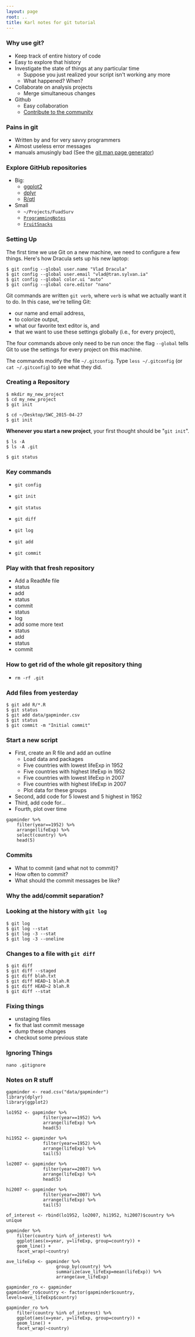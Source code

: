 ```yaml
---
layout: page
root: ..
title: Karl notes for git tutorial
---
```



### Why use git?

- Keep track of entire history of code
- Easy to explore that history
- Investigate the state of things at any particular time
  - Suppose you just realized your script isn't working any more
  - What happened? When?
- Collaborate on analysis projects
  - Merge simultaneous changes
- Github
  - Easy collaboration
  - [Contribute to the community](https://github.com/hadley/ggplot2/pull/1089)


### Pains in git

- Written by and for very savvy programmers
- Almost useless error messages
- manuals amusingly bad (See the [git man page generator](http://git-man-page-generator.lokaltog.net/))


### Explore GitHub repositories

- Big:
  - [ggplot2](github.com/hadley/ggplot2)
  - [dplyr](https://github.com/hadley/dplyr)
  - [R/qtl](https://github.com/kbroman/qtl)
- Small
  - `~/Projects/FuadSurv`
  - [`ProgrammingNotes`](https://github.com/kbroman/ProgrammingNotes)
  - [`FruitSnacks`](https://github.com/kbroman/FruitSnacks)



### Setting Up

The first time we use Git on a new machine,
we need to configure a few things.
Here's how Dracula sets up his new laptop:

~~~ {.bash}
$ git config --global user.name "Vlad Dracula"
$ git config --global user.email "vlad@tran.sylvan.ia"
$ git config --global color.ui "auto"
$ git config --global core.editor "nano"
~~~

Git commands are written `git verb`,
where `verb` is what we actually want it to do.
In this case,
we're telling Git:

*   our name and email address,
*   to colorize output,
*   what our favorite text editor is, and
*   that we want to use these settings globally (i.e., for every project),

The four commands above only need to be run once:
the flag `--global` tells Git to use the settings for every project on this machine.

The commands modify the file `~/.gitconfig`. Type `less ~/.gitconfig`
(or `cat ~/.gitconfig`) to see what they did.


### Creating a Repository

~~~ {.bash}
$ mkdir my_new_project
$ cd my_new_project
$ git init
~~~


~~~ {.bash}
$ cd ~/Desktop/SWC_2015-04-27
$ git init
~~~

**Whenever you start a new project**, your first thought should be "`git init`".


~~~ {.bash}
$ ls -A
$ ls -A .git
~~~


~~~ {.bash}
$ git status
~~~

### Key commands

- `git config`
- `git init`

- `git status`
- `git diff`
- `git log`

- `git add`
- `git commit`


### Play with that fresh repository

- Add a ReadMe file
- status
- add
- status
- commit
- status
- log
- add some more text
- status
- add
- status
- commit

### How to get rid of the whole git repository thing

- `rm -rf .git`



### Add files from yesterday

~~~ {.bash}
$ git add R/*.R
$ git status
$ git add data/gapminder.csv
$ git status
$ git commit -m "Initial commit"
~~~


### Start a new script

- First, create an R file and add an outline
  - Load data and packages
  - Five countries with lowest lifeExp in 1952
  - Five countries with highest lifeExp in 1952
  - Five countries with lowest lifeExp in 2007
  - Five countries with highest lifeExp in 2007
  - Plot data for these groups
- Second, add code for 5 lowest and 5 highest in 1952
- Third, add code for...
- Fourth, plot over time


~~~ {.r}
gapminder %>%
    filter(year==1952) %>%
    arrange(lifeExp) %>%
    select(country) %>%
    head(5)
~~~


### Commits

- What to commit (and what not to commit)?
- How often to commit?
- What should the commit messages be like?



### Why the add/commit separation?


### Looking at the history with `git log`


~~~ {.bash}
$ git log
$ git log --stat
$ git log -3 --stat
$ git log -3 --oneline
~~~


### Changes to a file with `git diff`

~~~ {.bash}
$ git diff
$ git diff --staged
$ git diff blah.txt
$ git diff HEAD~1 blah.R
$ git diff HEAD~2 blah.R
$ git diff --stat
~~~


### Fixing things

- unstaging files
- fix that last commit message
- dump these changes
- checkout some previous state






### Ignoring Things

~~~ {.bash}
nano .gitignore
~~~


### Notes on R stuff

~~~ {.r}
gapminder <- read.csv("data/gapminder")
library(dplyr)
library(ggplot2)

lo1952 <- gapminder %>%
              filter(year==1952) %>%
              arrange(lifeExp) %>%
              head(5)

hi1952 <- gapminder %>%
              filter(year==1952) %>%
              arrange(lifeExp) %>%
              tail(5)

lo2007 <- gapminder %>%
              filter(year==2007) %>%
              arrange(lifeExp) %>%
              head(5)

hi2007 <- gapminder %>%
              filter(year==2007) %>%
              arrange(lifeExp) %>%
              tail(5)

of_interest <- rbind(lo1952, lo2007, hi1952, hi2007)$country %>% unique

gapminder %>%
    filter(country %in% of_interest) %>%
    ggplot(aes(x=year, y=lifeExp, group=country)) +
    geom_line() +
    facet_wrap(~country)

ave_lifeExp <- gapminder %>%
                   group_by(country) %>%
                   summarize(ave_lifeExp=mean(lifeExp)) %>%
                   arrange(ave_lifeExp)

gapminder_ro <- gapminder
gapminder_ro$country <- factor(gapminder$country, levels=ave_lifeExp$country)

gapminder_ro %>%
    filter(country %in% of_interest) %>%
    ggplot(aes(x=year, y=lifeExp, group=country)) +
    geom_line() +
    facet_wrap(~country)
~~~
